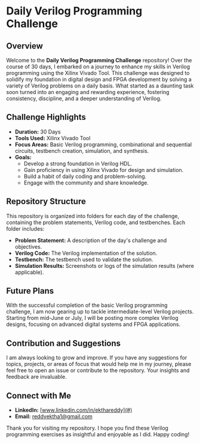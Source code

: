# Daily Verilog Programming Challenge

## Overview

Welcome to the **Daily Verilog Programming Challenge** repository! Over the course of 30 days, I embarked on a journey to enhance my skills in Verilog programming using the Xilinx Vivado Tool. This challenge was designed to solidify my foundation in digital design and FPGA development by solving a variety of Verilog problems on a daily basis. What started as a daunting task soon turned into an engaging and rewarding experience, fostering consistency, discipline, and a deeper understanding of Verilog.

## Challenge Highlights

- **Duration:** 30 Days
- **Tools Used:** Xilinx Vivado Tool
- **Focus Areas:** Basic Verilog programming, combinational and sequential circuits, testbench creation, simulation, and synthesis.
- **Goals:**
  - Develop a strong foundation in Verilog HDL.
  - Gain proficiency in using Xilinx Vivado for design and simulation.
  - Build a habit of daily coding and problem-solving.
  - Engage with the community and share knowledge.

## Repository Structure

This repository is organized into folders for each day of the challenge, containing the problem statements, Verilog code, and testbenches. Each folder includes:

- **Problem Statement:** A description of the day's challenge and objectives.
- **Verilog Code:** The Verilog implementation of the solution.
- **Testbench:** The testbench used to validate the solution.
- **Simulation Results:** Screenshots or logs of the simulation results (where applicable).

## Future Plans

With the successful completion of the basic Verilog programming challenge, I am now gearing up to tackle intermediate-level Verilog projects. Starting from mid-June or July, I will be posting more complex Verilog designs, focusing on advanced digital systems and FPGA applications.

## Contribution and Suggestions

I am always looking to grow and improve. If you have any suggestions for topics, projects, or areas of focus that would help me in my journey, please feel free to open an issue or contribute to the repository. Your insights and feedback are invaluable.

## Connect with Me

- **LinkedIn:** [www.linkedin.com/in/ekthareddy](#)
- **Email:** [reddyektha1@gmail.com](#)

Thank you for visiting my repository. I hope you find these Verilog programming exercises as insightful and enjoyable as I did. Happy coding!
